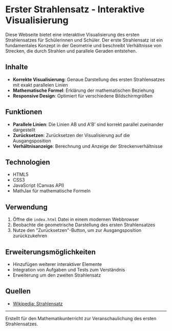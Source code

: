 # Erster Strahlensatz - Interaktive Visualisierung

Diese Webseite bietet eine interaktive Visualisierung des ersten Strahlensatzes für Schülerinnen und Schüler. Der erste Strahlensatz ist ein fundamentales Konzept in der Geometrie und beschreibt Verhältnisse von Strecken, die durch Strahlen und parallele Geraden entstehen.

## Inhalte

- **Korrekte Visualisierung**: Genaue Darstellung des ersten Strahlensatzes mit exakt parallelen Linien
- **Mathematische Formel**: Erklärung der mathematischen Beziehung
- **Responsive Design**: Optimiert für verschiedene Bildschirmgrößen

## Funktionen

- **Parallele Linien**: Die Linien AB und A'B' sind korrekt parallel zueinander dargestellt
- **Zurücksetzen**: Zurücksetzen der Visualisierung auf die Ausgangsposition
- **Verhältnisanzeige**: Berechnung und Anzeige der Streckenverhältnisse

## Technologien

- HTML5
- CSS3
- JavaScript (Canvas API)
- MathJax für mathematische Formeln

## Verwendung

1. Öffne die `index.html` Datei in einem modernen Webbrowser
2. Beobachte die geometrische Darstellung des ersten Strahlensatzes
3. Nutze den "Zurücksetzen"-Button, um zur Ausgangsposition zurückzukehren

## Erweiterungsmöglichkeiten

- Hinzufügen weiterer interaktiver Elemente
- Integration von Aufgaben und Tests zum Verständnis
- Erweiterung um den zweiten Strahlensatz

## Quellen

- [Wikipedia: Strahlensatz](https://de.wikipedia.org/wiki/Strahlensatz)

---

Erstellt für den Mathematikunterricht zur Veranschaulichung des ersten Strahlensatzes. 